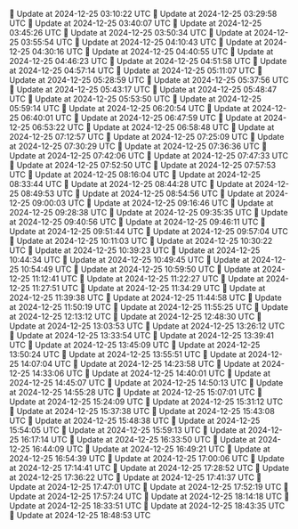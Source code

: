 🔄 Update at 2024-12-25 03:10:22 UTC
🔄 Update at 2024-12-25 03:29:58 UTC
🔄 Update at 2024-12-25 03:40:07 UTC
🔄 Update at 2024-12-25 03:45:26 UTC
🔄 Update at 2024-12-25 03:50:34 UTC
🔄 Update at 2024-12-25 03:55:54 UTC
🔄 Update at 2024-12-25 04:10:43 UTC
🔄 Update at 2024-12-25 04:30:16 UTC
🔄 Update at 2024-12-25 04:40:55 UTC
🔄 Update at 2024-12-25 04:46:23 UTC
🔄 Update at 2024-12-25 04:51:58 UTC
🔄 Update at 2024-12-25 04:57:14 UTC
🔄 Update at 2024-12-25 05:11:07 UTC
🔄 Update at 2024-12-25 05:28:59 UTC
🔄 Update at 2024-12-25 05:37:56 UTC
🔄 Update at 2024-12-25 05:43:17 UTC
🔄 Update at 2024-12-25 05:48:47 UTC
🔄 Update at 2024-12-25 05:53:50 UTC
🔄 Update at 2024-12-25 05:59:14 UTC
🔄 Update at 2024-12-25 06:20:54 UTC
🔄 Update at 2024-12-25 06:40:01 UTC
🔄 Update at 2024-12-25 06:47:59 UTC
🔄 Update at 2024-12-25 06:53:22 UTC
🔄 Update at 2024-12-25 06:58:48 UTC
🔄 Update at 2024-12-25 07:12:57 UTC
🔄 Update at 2024-12-25 07:25:09 UTC
🔄 Update at 2024-12-25 07:30:29 UTC
🔄 Update at 2024-12-25 07:36:36 UTC
🔄 Update at 2024-12-25 07:42:06 UTC
🔄 Update at 2024-12-25 07:47:33 UTC
🔄 Update at 2024-12-25 07:52:50 UTC
🔄 Update at 2024-12-25 07:57:53 UTC
🔄 Update at 2024-12-25 08:16:04 UTC
🔄 Update at 2024-12-25 08:33:44 UTC
🔄 Update at 2024-12-25 08:44:28 UTC
🔄 Update at 2024-12-25 08:49:53 UTC
🔄 Update at 2024-12-25 08:54:56 UTC
🔄 Update at 2024-12-25 09:00:03 UTC
🔄 Update at 2024-12-25 09:16:46 UTC
🔄 Update at 2024-12-25 09:28:38 UTC
🔄 Update at 2024-12-25 09:35:35 UTC
🔄 Update at 2024-12-25 09:40:56 UTC
🔄 Update at 2024-12-25 09:46:11 UTC
🔄 Update at 2024-12-25 09:51:44 UTC
🔄 Update at 2024-12-25 09:57:04 UTC
🔄 Update at 2024-12-25 10:11:03 UTC
🔄 Update at 2024-12-25 10:30:22 UTC
🔄 Update at 2024-12-25 10:39:23 UTC
🔄 Update at 2024-12-25 10:44:34 UTC
🔄 Update at 2024-12-25 10:49:45 UTC
🔄 Update at 2024-12-25 10:54:49 UTC
🔄 Update at 2024-12-25 10:59:50 UTC
🔄 Update at 2024-12-25 11:12:41 UTC
🔄 Update at 2024-12-25 11:22:27 UTC
🔄 Update at 2024-12-25 11:27:51 UTC
🔄 Update at 2024-12-25 11:34:29 UTC
🔄 Update at 2024-12-25 11:39:38 UTC
🔄 Update at 2024-12-25 11:44:58 UTC
🔄 Update at 2024-12-25 11:50:19 UTC
🔄 Update at 2024-12-25 11:55:25 UTC
🔄 Update at 2024-12-25 12:13:12 UTC
🔄 Update at 2024-12-25 12:48:30 UTC
🔄 Update at 2024-12-25 13:03:53 UTC
🔄 Update at 2024-12-25 13:26:12 UTC
🔄 Update at 2024-12-25 13:33:54 UTC
🔄 Update at 2024-12-25 13:39:41 UTC
🔄 Update at 2024-12-25 13:45:09 UTC
🔄 Update at 2024-12-25 13:50:24 UTC
🔄 Update at 2024-12-25 13:55:51 UTC
🔄 Update at 2024-12-25 14:07:04 UTC
🔄 Update at 2024-12-25 14:23:58 UTC
🔄 Update at 2024-12-25 14:33:06 UTC
🔄 Update at 2024-12-25 14:40:01 UTC
🔄 Update at 2024-12-25 14:45:07 UTC
🔄 Update at 2024-12-25 14:50:13 UTC
🔄 Update at 2024-12-25 14:55:28 UTC
🔄 Update at 2024-12-25 15:07:01 UTC
🔄 Update at 2024-12-25 15:24:09 UTC
🔄 Update at 2024-12-25 15:31:12 UTC
🔄 Update at 2024-12-25 15:37:38 UTC
🔄 Update at 2024-12-25 15:43:08 UTC
🔄 Update at 2024-12-25 15:48:38 UTC
🔄 Update at 2024-12-25 15:54:05 UTC
🔄 Update at 2024-12-25 15:59:13 UTC
🔄 Update at 2024-12-25 16:17:14 UTC
🔄 Update at 2024-12-25 16:33:50 UTC
🔄 Update at 2024-12-25 16:44:09 UTC
🔄 Update at 2024-12-25 16:49:21 UTC
🔄 Update at 2024-12-25 16:54:39 UTC
🔄 Update at 2024-12-25 17:00:06 UTC
🔄 Update at 2024-12-25 17:14:41 UTC
🔄 Update at 2024-12-25 17:28:52 UTC
🔄 Update at 2024-12-25 17:36:22 UTC
🔄 Update at 2024-12-25 17:41:37 UTC
🔄 Update at 2024-12-25 17:47:01 UTC
🔄 Update at 2024-12-25 17:52:19 UTC
🔄 Update at 2024-12-25 17:57:24 UTC
🔄 Update at 2024-12-25 18:14:18 UTC
🔄 Update at 2024-12-25 18:33:51 UTC
🔄 Update at 2024-12-25 18:43:35 UTC
🔄 Update at 2024-12-25 18:48:53 UTC
